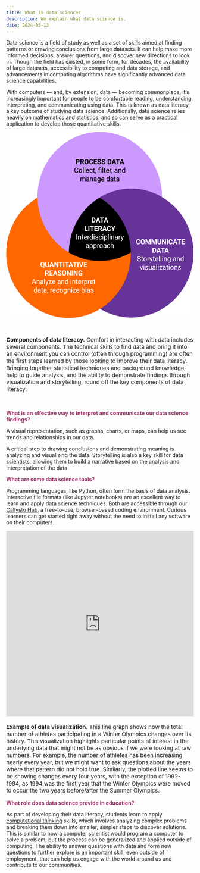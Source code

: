 ```yaml
---
title: What is data science?
description: We explain what data science is.
date: 2024-03-13
---
```

<p style="text-align: left;">Data science is a field of study as well as a set of skills aimed at finding patterns or drawing conclusions from large datasets. It can help make more informed decisions, answer questions, and discover new directions to look in. Though the field has existed, in some form, for decades, the availability of large datasets, accessibility to computing and data storage, and advancements in computing algorithms have significantly advanced data science capabilities.</p>
<p>With computers — and, by extension, data — becoming commonplace, it’s increasingly important for people to be comfortable reading, understanding, interpreting, and communicating using data. This is known as data literacy, a key outcome of studying data science. Additionally, data science relies heavily on mathematics and statistics, and so can serve as a practical application to develop those quantitative skills.</p>
<p><img loading="lazy" decoding="async" class="size-medium aligncenter" src="data-literacy.png" width="600" height="500"></p>
<p>&nbsp;</p>
<p style="font-size: 15px;"><strong>Components of data literacy.</strong> Comfort in interacting with data includes several components. The technical skills to find data and bring it into an environment you can control (often through programming) are often the first steps learned by those looking to improve their data literacy. Bringing together statistical techniques and background knowledge help to guide analysis, and the ability to demonstrate findings through visualization and storytelling, round off the key components of data literacy.</p>
<p>&nbsp;</p>
<p><span style="color: #993366;"><b>What is an effective way to interpret and communicate our data science findings?</b></span></p>
<p>A visual representation, such as graphs, charts, or maps, can help us see trends and relationships in our data.</p>
<p>A critical step to drawing conclusions and demonstrating meaning is analyzing and visualizing the data. Storytelling is also a key skill for data scientists, allowing them to build a narrative based on the analysis and interpretation of the data</p>

<p><span style="color: #993366;"><b>What are some data science tools?</b></span></p>
<p>Programming languages, like Python, often form the basis of data analysis. Interactive file formats (like Jupyter notebooks) are an excellent way to learn and apply data science techniques. Both are accessible through our <a href="https://www.callysto.ca/starter-kit/" target="_blank" rel="noopener">Callysto Hub</a>, a free-to-use, browser-based coding environment. Curious learners can get started right away without the need to install any software on their computers.</p>
<p><iframe loading="lazy" id="igraph" class="post-img-shadow" style="border: none;" src="https://callysto.github.io/data-files/online-courses/CallystoAndDataScience/olympic-winter-athletes.html" width="100%" height="500 " scrolling="no" seamless="seamless"></iframe></p>
<p style="font-size: 15px;"><strong>Example of data visualization.</strong>&nbsp;This line graph shows how the total number of athletes participating in a Winter Olympics changes over its history. This visualization highlights particular points of interest in the underlying data that might not be as obvious if we were looking at raw numbers. For example, the number of athletes has been increasing nearly every year, but we might want to ask questions about the years where that pattern did not hold true. Similarly, the plotted line seems to be showing changes every four years, with the exception of 1992-1994, as 1994 was the first year that the Winter Olympics were moved to occur the two years before/after the Summer Olympics.</p>
<p><span style="color: #993366;"><strong>What role does data science provide in education?</strong></span></p>
<p>As part of developing their data literacy, students learn to apply <a href="https://www.callysto.ca/computational-thinking-tests/" target="_blank" rel="noopener">computational thinking</a> skills, which involves analyzing complex problems and breaking them down into smaller, simpler steps to discover solutions. This is similar to how a computer scientist would program a computer to solve a problem, but the process can be generalized and applied outside of computing. The ability to answer questions with data and form new questions to further explore is an important skill, even outside of employment, that can help us engage with the world around us and contribute to our communities.</p>